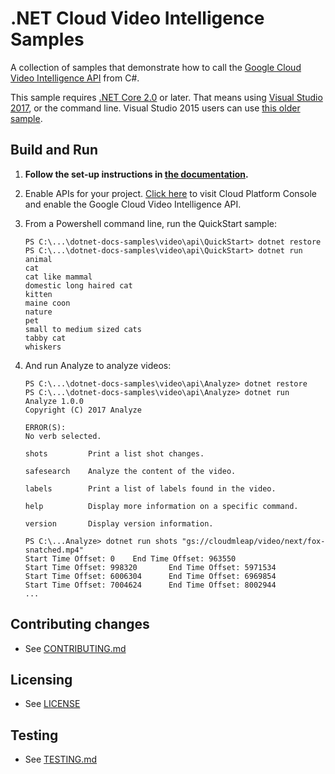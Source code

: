 # .NET Cloud Video Intelligence Samples

A collection of samples that demonstrate how to call the
[Google Cloud Video Intelligence API](https://cloud.google.com/video-intelligence/docs/) from C#.

This sample requires [.NET Core 2.0](
    https://www.microsoft.com/net/core) or later.  That means using
[Visual Studio 2017](
    https://www.visualstudio.com/), or the command line.  Visual Studio 2015 users
can use [this older sample](
    https://github.com/GoogleCloudPlatform/dotnet-docs-samples/tree/vs2015/video/api).

## Build and Run

1.  **Follow the set-up instructions in [the documentation](https://cloud.google.com/dotnet/docs/setup).**

4.  Enable APIs for your project.
    [Click here](https://console.cloud.google.com/flows/enableapi?apiid=videointelligence.googleapis.com&showconfirmation=true)
    to visit Cloud Platform Console and enable the Google Cloud Video Intelligence API.

9.  From a Powershell command line, run the QuickStart sample:
    ```
    PS C:\...\dotnet-docs-samples\video\api\QuickStart> dotnet restore
    PS C:\...\dotnet-docs-samples\video\api\QuickStart> dotnet run
    animal
    cat
    cat like mammal
    domestic long haired cat
    kitten
    maine coon
    nature
    pet
    small to medium sized cats
    tabby cat
    whiskers
    ```

10. And run Analyze to analyze videos:
    ```
    PS C:\...\dotnet-docs-samples\video\api\Analyze> dotnet restore
    PS C:\...\dotnet-docs-samples\video\api\Analyze> dotnet run
    Analyze 1.0.0
    Copyright (C) 2017 Analyze

    ERROR(S):
    No verb selected.

    shots         Print a list shot changes.

    safesearch    Analyze the content of the video.

    labels        Print a list of labels found in the video.

    help          Display more information on a specific command.

    version       Display version information.
    ```

    ```
    PS C:\...Analyze> dotnet run shots "gs://cloudmleap/video/next/fox-snatched.mp4"
    Start Time Offset: 0    End Time Offset: 963550
    Start Time Offset: 998320       End Time Offset: 5971534
    Start Time Offset: 6006304      End Time Offset: 6969854
    Start Time Offset: 7004624      End Time Offset: 8002944
    ...
    ```

## Contributing changes

* See [CONTRIBUTING.md](../../CONTRIBUTING.md)

## Licensing

* See [LICENSE](../../LICENSE)

## Testing

* See [TESTING.md](../../TESTING.md)
